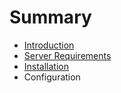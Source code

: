 # Summary

* [Introduction](README.md)
* [Server Requirements](server_requirements.md)
* [Installation](installation.md)
* Configuration

